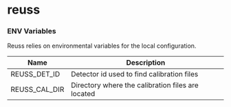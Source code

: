 # reuss




### ENV Variables 

Reuss relies on environmental variables for the local configuration. 

Name             | Description
---------------- | -----------
REUSS_DET_ID     |  Detector id used to find calibration files
REUSS_CAL_DIR    |  Directory where the calibration files are located